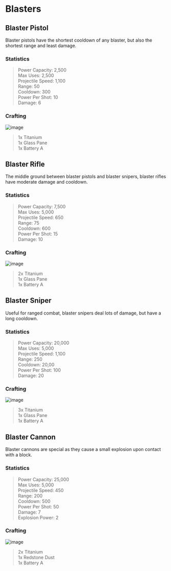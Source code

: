 
# Blasters

## Blaster Pistol
Blaster pistols have the shortest cooldown of any blaster, but also the shortest range and least damage.
### Statistics
> Power Capacity: 2,500  
> Max Uses: 2,500  
> Projectile Speed: 1,100  
> Range: 50  
> Cooldown: 300  
> Power Per Shot: 10  
> Damage: 6  

### Crafting
![image](https://user-images.githubusercontent.com/66213737/152658367-45927a0b-28aa-48ba-a12c-dedd0ad2091d.png)
> 1x Titanium  
> 1x Glass Pane  
> 1x Battery A  


## Blaster Rifle
The middle ground between blaster pistols and blaster snipers, blaster rifles have moderate damage and cooldown.
### Statistics
> Power Capacity: 7,500  
> Max Uses: 5,000  
> Projectile Speed: 650  
> Range: 75  
> Cooldown: 600  
> Power Per Shot: 15  
> Damage: 10  
### Crafting
![image](https://user-images.githubusercontent.com/66213737/152658225-405fe17e-f0e0-44f1-abfe-94bc8a02e816.png)
> 2x Titanium  
> 1x Glass Pane  
> 1x Battery A  

## Blaster Sniper
Useful for ranged combat, blaster snipers deal lots of damage, but have a long cooldown.
### Statistics
> Power Capacity: 20,000  
> Max Uses: 5,000  
> Projectile Speed: 1,100  
> Range: 250  
> Cooldown: 20,00  
> Power Per Shot: 100  
> Damage: 20
### Crafting
![image](https://user-images.githubusercontent.com/66213737/152658052-d9f013cd-33f1-4920-9299-093422b84a49.png)
> 3x Titanium  
> 1x Glass Pane  
> 1x Battery A  

## Blaster Cannon
Blaster cannons are special as they cause a small explosion upon contact with a block.

### Statistics
> Power Capacity: 25,000  
> Max Uses: 5,000  
> Projectile Speed: 450  
> Range: 200  
> Cooldown: 500  
> Power Per Shot: 50   
> Damage: 7   
> Explosion Power: 2  
### Crafting
![image](https://user-images.githubusercontent.com/66213737/152657876-bed169dc-59c2-451d-8d36-0648508dde68.png)

> 2x Titanium  
> 1x Redstone Dust  
> 1x Battery A  
